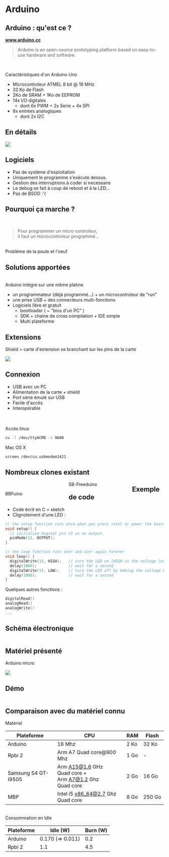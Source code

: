 # Arduino

<figure style="margin-top: -200px; float: left; width: 80%">
    <img src="ressources/arduinostarterkitsmall2.jpg" alt=""/>
</figure>




## Arduino : qu'est ce ?


<figure style="position: absolute; top: 350px; right: 0; width: 50%">
    <img src="ressources/arduinounosmd2.jpg" alt="" />
</figure>

**www.arduino.cc**
> Arduino is an open-source prototyping platform based on easy-to-use hardware and software.

<br>

Caractéristiques d'un Arduino Uno

- Microcontroleur ATMEL 8 bit @ 16 MHz
 - 32 Ko de Flash
 - 2Ko de SRAM + 1Ko de EEPROM
 - 14x I/O digitales
   - dont 6x PWM + 2x Serie + 4x SPI
 - 8x entrées analogiques
   - dont 2x I2C



## En détails

![](ressources/arduinounosmd.jpg)



## Logiciels

- Pas de système d'exploitation
- Uniquement le programme s'exécute dessus.
- Gestion des interruptions à coder si necessaire
- Le debug se fait à coup de reboot et à la LED...
- Pas de BSOD :'(



## Pourquoi ça marche ?
<br>

> Pour programmer un micro controleur, <br>il faut un microcontroleur programmé...

<br>
Problème de la poule et l'oeuf

<figure style="margin-top: -100px; float: left; margin-left: 20%">
    <img src="ressources/poule_oeuf_fond_blanc.jpg" alt=""/>
</figure>



## Solutions apportées

<figure style="position: absolute; top: 500px; right: 0; width: 30%">
    <img src="ressources/arduino_Logo.png" alt=""/>
</figure>

<br>
Arduino intègre sur une même platine

 - un programmateur (déjà programmé...) + un microcontroleur de "run"
 - une prise USB + des connecteurs multi-fonctions
 - Logiciels libre et gratuit
    - bootloader ( ~ "bios d'un PC" )
    - SDK + chaine de cross compilation + IDE simple
    - Multi plateforme



## Extensions

Shield = carte d'extension se branchant sur les pins de la carte

![](ressources/shield.jpg)



## Connexion

- USB avec un PC
 -  Alimentation de la carte + shield
 -  Port série émulé sur USB
   - Facile d'accès
   - Interopérable
<br> <br> <br>

Accès linux
```bash
cu -l /dev/ttyACM0 -s 9600
```
Mac OS X
```bash
screen /dev/cu.usbmodem1421
```



## Nombreux clones existant

<figure style="display: block; float: left; margin: 30px 0; width: 40%">
    <img src="ressources/bbfuino.jpg" alt="" style="margin: auto;"/>
    <figcaption>BBFuino</figcaption>
</figure>

<figure style="display: block; float: left; margin: 0; width: 40%">
    <img src="ressources/SB-Freeduino_v2.3.jpg" alt="" style="margin: auto;"/>
    <figcaption>SB-Freeduino</figcaption>
</figure>



## Exemple de code

- Code écrit en C = sketch
- Clignotement d'une LED :

```c
// the setup function runs once when you press reset or power the board
void setup() {
  // initialize digital pin 13 as an output.
  pinMode(13, OUTPUT);
}

// the loop function runs over and over again forever
void loop() {
  digitalWrite(13, HIGH);   // turn the LED on (HIGH is the voltage level)
  delay(1000);              // wait for a second
  digitalWrite(13, LOW);    // turn the LED off by making the voltage LOW
  delay(1000);              // wait for a second
}
```

Quelques autres fonctions : 
```c
digitalRead()
analogRead() 
analogWrite()
...
```



## Schéma électronique

<figure style="margin-top: 0%; margin-left: 15%; width: 70%">
    <img src="ressources/led-pin-13.jpg" alt=""/>
</figure>



## Matériel présenté

Arduino micro

![](ressources/materiel-presentation.jpg)



## Démo

<figure style="margin-top: 0%; margin-left: 15%; width: 70%">
    <img src="ressources/demo.jpeg" alt=""/>
</figure>



## Comparaison avec du matériel connu

Matériel 

|  Plateforme | CPU                                                       | RAM  | Flash | 
|-------------|-----------------------------------------------------------|------|-------|
| Arduino     | 16 Mhz                                                    | 2&nbsp;Ko |   32&nbsp;Ko  |
| Rpbi 2      | Arm A7 Quad core@900 Mhz                                  | 1&nbsp;Go | -     |
| Samsung S4 GT-I9505 | Arm A15@1.6 GHz Quad&nbsp;core +<br> Arm A7@1.2 Ghz Quad&nbsp;core | 2&nbsp;Go | 16&nbsp;Go |
| MBP         | Intel i5 x86_64@2.7 Ghz Quad core | 8&nbsp;Go | 250&nbsp;Go |

 
<br>
Consommation en Idle

| Plateforme | Idle (W)  | Burn (W)
|------------|-----|-----|
| Arduino    | 0.170 (=> 0.011) | 0.2 |
| Rpbi 2     | 1.1  |  4.5 |

